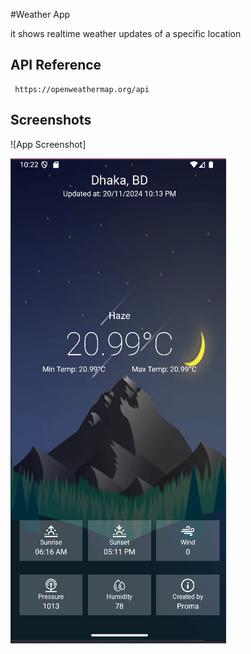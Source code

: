 
#Weather App


it shows realtime weather updates of a specific location




## API Reference



```http
 https://openweathermap.org/api
```



## Screenshots

![App Screenshot]


![imagealt](https://github.com/Proma00/myweather/blob/master/Screenshot%202024-11-20%20222239.png?raw=true)












